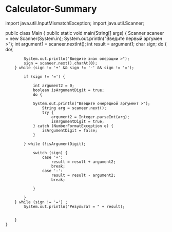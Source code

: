 # Calculator-Summary
import java.util.InputMismatchException;
import java.util.Scanner;

public class Main {
    public static void main(String[] args) {
        Scanner scaneer = new Scanner(System.in);
        System.out.println("Введите первый аргумен >");
        int argument1 = scaneer.nextInt();
        int result = argument1;
        char sign;
        do {
            do{

            System.out.println("Введите знак операции >");
            sign = scaneer.next().charAt(0);
        } while (sign != '+' && sign != '-' && sign != '=');

            if (sign != '=') {

                int argument2 = 0;
                boolean isArgumentDigit = true;
                do {

                System.out.println("Введите очередной аргумент >");
                    String arg = scaneer.next();
                    try {
                        argument2 = Integer.parseInt(arg);
                        isArgumentDigit = true;
                } catch (NumberFormatException e) {
                    isArgumentDigit = false;
                }

            } while (!isArgumentDigit);

                switch (sign) {
                    case '+':
                        result = result + argument2;
                        break;
                    case '-':
                        result = result - argument2;
                        break;

                }

            }
        } while (sign != '=') ;
            System.out.println("Результат = " + result);


        }
    }



